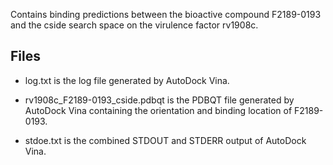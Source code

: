 Contains binding predictions between the bioactive compound F2189-0193 and the cside search space on the virulence factor rv1908c.

## Files

- log.txt is the log file generated by AutoDock Vina.

- rv1908c_F2189-0193_cside.pdbqt is the PDBQT file generated by AutoDock Vina containing the orientation and binding location of F2189-0193.

- stdoe.txt is the combined STDOUT and STDERR output of AutoDock Vina.


